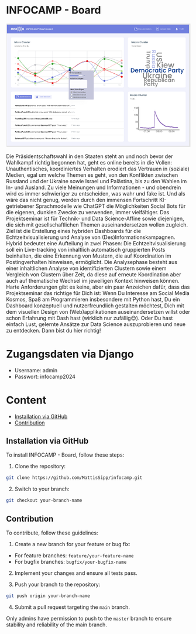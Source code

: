 # INFOCAMP - Board

![INFOCAMP - Board](infocampboard/images/figma_draft.png)

Die Präsidentschaftswahl in den Staaten steht an und noch bevor der Wahlkampf richtig begonnen hat, geht es online bereits in die Vollen: Unauthentisches, koordiniertes Verhalten erodiert das Vertrauen in (soziale) Medien, egal um welche Themen es geht, von den Konflikten zwischen Russland und der Ukraine sowie Israel und Palästina, bis zu den Wahlen im In- und Ausland. Zu viele Meinungen und Informationen - und obendrein wird es immer schwieriger zu entscheiden, was wahr und fake ist. Und als wäre das nicht genug, werden durch den immensen Fortschritt KI-getriebener Sprachmodelle wie ChatGPT die Möglichkeiten Social Bots für die eigenen, dunklen Zwecke zu verwenden, immer vielfältiger. 
Das Projektseminar ist für Technik- und Data Science-Affine sowie diejenigen, die sich mit gesellschaftlichen Themen auseinandersetzen wollen zugleich. Ziel ist die Erstellung eines hybriden Dashboards für die Echtzeitvisualisierung und Analyse von (Des)Informationskampagnen. Hybrid bedeutet eine Aufteilung in zwei Phasen: Die Echtzeitvisualisierung soll ein Live-tracking von inhaltlich automatisch gruppierten Posts beinhalten, die eine Erkennung von Mustern, die auf Koordination im Postingverhalten hinweisen, ermöglicht. Die Analysephase besteht aus einer inhaltlichen Analyse von identifizierten Clustern sowie einem Vergleich von Clustern über Zeit, da diese auf erneute Koordination aber auch auf thematische Wechsel im jeweiligen Kontext hinweisen können. 
Harte Anforderungen gibt es keine, aber ein paar Anzeichen dafür, dass das Projektseminar das richtige für Dich ist: Wenn Du Interesse am Social Media Kosmos, Spaß am Programmieren insbesondere mit Python hast, Du ein Dashboard konzeptuell und nutzerfreundlich gestalten möchtest, Dich mit dem visuellen Design von (Web)applikationen auseinandersetzen willst oder schon Erfahrung mit Dash hast (wirklich nur zufällig😉). Oder Du hast einfach Lust, gelernte Ansätze zur Data Science auszuprobieren und neue zu entdecken. Dann bist du hier richtig!

# Zugangsdaten via Django
- Username: admin
- Passwort: infocamp2024

# Content

- [Installation via GitHub](#Installation-via-GitHub)
- [Contribution](#Contribution)

## Installation via GitHub

To install INFOCAMP - Board, follow these steps:

1. Clone the repository:
```bash
git clone https://github.com/MattisSipp/infocamp.git
```
2. Switch to your branch:
```bash
git checkout your-branch-name
```

## Contribution

To contribute, follow these guidelines:

1. Create a new branch for your feature or bug fix:
- For feature branches: `feature/your-feature-name`
- For bugfix branches: `bugfix/your-bugfix-name`

2. Implement your changes and ensure all tests pass.

3. Push your branch to the repository:
```bash
git push origin your-branch-name
```
4. Submit a pull request targeting the `main` branch.

Only admins have permission to push to the `master` branch to ensure stability and reliability of the main branch.






